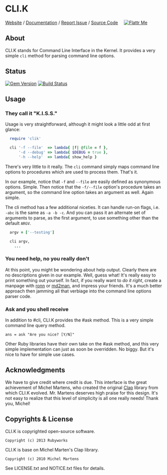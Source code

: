 # CLI.K

[Website](http://rubyworks.github.com/clik) /
[Documentation](http://rubydoc.info/gems/clik/frames) /
[Report Issue](http://github.com/rubyworks/clik/issues) /
[Source Code](http://github.com/rubyworks/clik) &nbsp; &nbsp;
[![Flattr Me](http://api.flattr.com/button/flattr-badge-large.png)](http://flattr.com/thing/324911/Rubyworks-Ruby-Development-Fund)


## About

CLI.K stands for Command Line Interface in the Kernel. It provides a very 
simple `cli` method for parsing command line options.


## Status

[![Gem Version](https://badge.fury.io/rb/clik.png)](http://badge.fury.io/rb/clik)
[![Build Status](https://travis-ci.org/rubyworks/clik.png)](https://travis-ci.org/rubyworks/clik)


## Usage

### They call it "K.I.S.S."

Usage is very straightforward, although it might look a little odd at first
glance:

```ruby
  require 'clik'

  cli '-f --file'  => lambda{ |f| @file = f },
      '-d --debug' => lambda{ $DEBUG = true },
      '-h --help'  => lambda{ show_help }
```

There's very little to it really. The `cli` command simply maps command
line options to procedures which are used to process them. That's it.

In our example, notice that `-f` and `--file` are easily defined as 
synonymous options. Simple. Then notice that the `-f/--file` option's
procedure takes an argument, so the command line option takes an argument 
as well. Again simple.

The cli method has a few additional niceties. It can handle run-on flags,
i.e. `-abc` is the same as `-a -b -c`. And you can pass it an alternate
set of arguments to parse, as the first argument, to use something other 
than the default `ARGV`.

```ruby
  argv = ['--testing']

  cli argv,
    ...
```

### You need help, no you really don't

At this point, you might be wondering about help output. Clearly there are
no descriptions given in our example. Well, guess what! It's really easy
to print something out yourself. In fact, if you really want to *do it right*,
create a manpage with [ronn](git://github.com/rtomayko/ronn.git) or
[md2man](https://github.com/sunaku/md2man), and impress your friends.
It's a much better approach then jamming all that verbiage into the command
line options parser code.

### Ask and you shell receive

In addition to #cli, CLI.K provides the #ask method. This is a very simple
command line query method.

    ans = ask "Are you nice? [Y/N]"

Other Ruby libraries have their own take on the #ask method, and this very
simple implementation can just as soon be overridden. No biggy. But it's nice
to have for simple use cases.


## Acknowledgments

We have to give credit where credit is due. This interface is the great 
achievement of Michel Martens, who created the original [Clap](https://github.com/soveran/clap)
library from which CLI.K evolved. Mr. Martens deserves high praise for this
design. It's not easy to realize that this level of simplicity is all one
really needs! Thank you, Michel!


## Copyrights & License

CLI.K is copyrighted open-source software.

    Copyright (c) 2013 Rubyworks

CLI.K is base on Michel Marten's Clap library.

    Copyright (c) 2010 Michel Martens

See LICENSE.txt and NOTICE.txt files for details.
